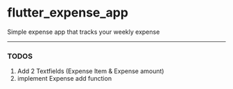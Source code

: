 # flutter_expense_app

Simple expense app that tracks your weekly expense

---

### TODOS

1. Add 2 Textfields (Expense Item & Expense amount)
2. implement Expense add function
